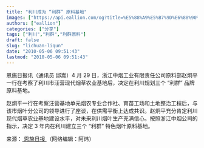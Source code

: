 ```yaml
---
title: "利川成为 “利群” 原料基地"
images: ["https://api.eallion.com/og?title=%E5%88%A9%E5%B7%9D%E6%88%90%E4%B8%BA%20%E2%80%9C%E5%88%A9%E7%BE%A4%E2%80%9D%20%E5%8E%9F%E6%96%99%E5%9F%BA%E5%9C%B0"]
authors: ["eallion"]
categories: ["分享"]
tags: ["利川","利群","利群原料"]
draft: false
slug: "lichuan-liqun"
date: "2010-05-06 09:51:43"
lastmod: "2010-05-06 09:51:43"
---
```


恩施日报讯（通讯员 邱嵩）4 月 29 日，浙江中烟工业有限责任公司原料部赵炯平一行在考察了利川市汪营现代烟草农业基地后，决定在利川规划三个 “利群” 品牌原料基地。

赵炯平一行在考察汪营基地单元烟农专业合作社、育苗工场和土地整治工程后，与该市烟叶分公司的领导进行了座谈，在供需平衡上达成共识。赵炯平充分肯定利川现代烟草农业基地建设水平，对未来利川烟叶生产充满信心。按照浙江中烟公司的指示，决定 3 年内在利川建立三个 “利群” 特色烟叶原料基地。

来源：[ 恩施日报 ](http://www.enshi.cn/20100429/ca178311.htm)（网络编辑：阿炜）

